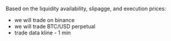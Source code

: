 

Based on the liquidity availability, slipagge, and execution prices:

* we will trade on binance
* we will trade BTC/USD perpetual
* trade data kline - 1 min

